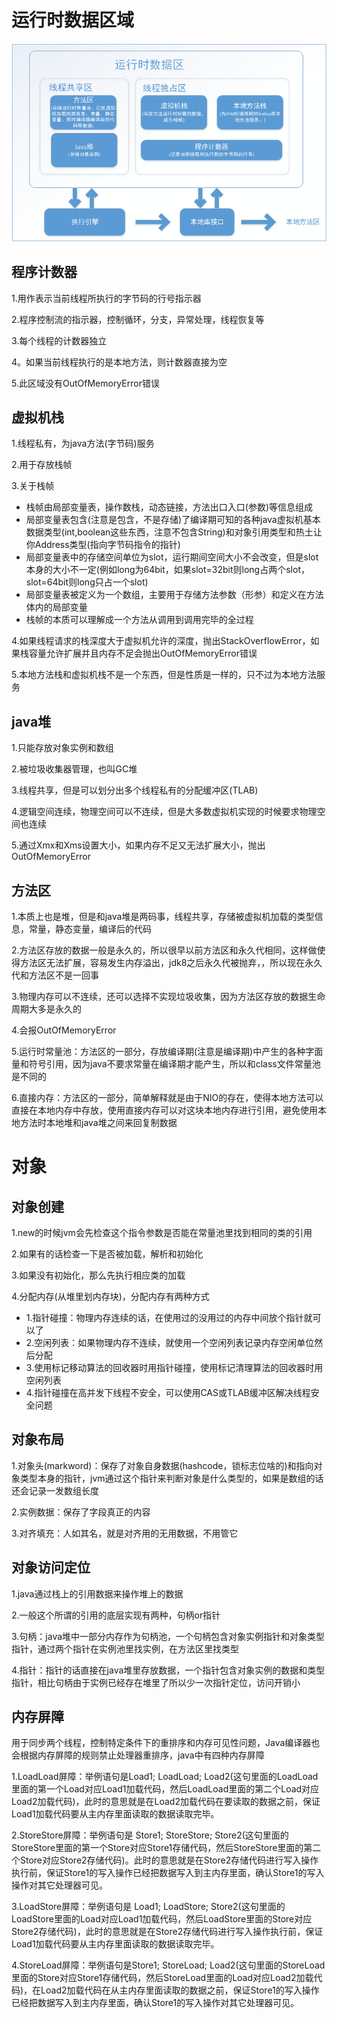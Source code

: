 # 运行时数据区域

![all](https://github.com/einQimiaozi/awesome_java_notebook/blob/main/jvm/Resources/665375-20160126212928129-1855187537.png)

## 程序计数器

1.用作表示当前线程所执行的字节码的行号指示器

2.程序控制流的指示器，控制循环，分支，异常处理，线程恢复等

3.每个线程的计数器独立

4。如果当前线程执行的是本地方法，则计数器直接为空

5.此区域没有OutOfMemoryError错误

## 虚拟机栈

1.线程私有，为java方法(字节码)服务

2.用于存放栈帧

3.关于栈帧
  - 栈帧由局部变量表，操作数栈，动态链接，方法出口入口(参数)等信息组成
  - 局部变量表包含(注意是包含，不是存储)了编译期可知的各种java虚拟机基本数据类型(int,boolean这些东西，注意不包含String)和对象引用类型和热土让你Address类型(指向字节码指令的指针)
  - 局部变量表中的存储空间单位为slot，运行期间空间大小不会改变，但是slot本身的大小不一定(例如long为64bit，如果slot=32bit则long占两个slot，slot=64bit则long只占一个slot)
  - 局部变量表被定义为一个数组，主要用于存储方法参数（形参）和定义在方法体内的局部变量
  - 栈帧的本质可以理解成一个方法从调用到调用完毕的全过程

4.如果线程请求的栈深度大于虚拟机允许的深度，抛出StackOverflowError，如果栈容量允许扩展并且内存不足会抛出OutOfMemoryError错误

5.本地方法栈和虚拟机栈不是一个东西，但是性质是一样的，只不过为本地方法服务

## java堆

1.只能存放对象实例和数组

2.被垃圾收集器管理，也叫GC堆

3.线程共享，但是可以划分出多个线程私有的分配缓冲区(TLAB)

4.逻辑空间连续，物理空间可以不连续，但是大多数虚拟机实现的时候要求物理空间也连续

5.通过Xmx和Xms设置大小，如果内存不足又无法扩展大小，抛出OutOfMemoryError

## 方法区

1.本质上也是堆，但是和java堆是两码事，线程共享，存储被虚拟机加载的类型信息，常量，静态变量，编译后的代码

2.方法区存放的数据一般是永久的，所以很早以前方法区和永久代相同，这样做使得方法区无法扩展，容易发生内存溢出，jdk8之后永久代被抛弃，，所以现在永久代和方法区不是一回事

3.物理内存可以不连续，还可以选择不实现垃圾收集，因为方法区存放的数据生命周期大多是永久的

4.会报OutOfMemoryError

5.运行时常量池：方法区的一部分，存放编译期(注意是编译期)中产生的各种字面量和符号引用，因为java不要求常量在编译期才能产生，所以和class文件常量池是不同的

6.直接内存：方法区的一部分，简单解释就是由于NIO的存在，使得本地方法可以直接在本地内存中存放，使用直接内存可以对这块本地内存进行引用，避免使用本地方法时本地堆和java堆之间来回复制数据

# 对象

## 对象创建

1.new的时候jvm会先检查这个指令参数是否能在常量池里找到相同的类的引用

2.如果有的话检查一下是否被加载，解析和初始化

3.如果没有初始化，那么先执行相应类的加载

4.分配内存(从堆里划内存块)，分配内存有两种方式
   - 1.指针碰撞：物理内存连续的话，在使用过的没用过的内存中间放个指针就可以了
   - 2.空闲列表：如果物理内存不连续，就使用一个空闲列表记录内存空闲单位然后分配
   - 3.使用标记移动算法的回收器时用指针碰撞，使用标记清理算法的回收器时用空闲列表
   - 4.指针碰撞在高并发下线程不安全，可以使用CAS或TLAB缓冲区解决线程安全问题
   
## 对象布局

1.对象头(markword)：保存了对象自身数据(hashcode，锁标志位啥的)和指向对象类型本身的指针，jvm通过这个指针来判断对象是什么类型的，如果是数组的话还会记录一发数组长度

2.实例数据：保存了字段真正的内容

3.对齐填充：人如其名，就是对齐用的无用数据，不用管它

## 对象访问定位

1.java通过栈上的引用数据来操作堆上的数据

2.一般这个所谓的引用的底层实现有两种，句柄or指针

3.句柄：java堆中一部分内存作为句柄池，一个句柄包含对象实例指针和对象类型指针，通过两个指针在实例池里找实例，在方法区里找类型

4.指针：指针的话直接在java堆里存放数据，一个指针包含对象实例的数据和类型指针，相比句柄由于实例已经存在堆里了所以少一次指针定位，访问开销小

## 内存屏障

用于同步两个线程，控制特定条件下的重排序和内存可见性问题，Java编译器也会根据内存屏障的规则禁止处理器重排序，java中有四种内存屏障

1.LoadLoad屏障：举例语句是Load1; LoadLoad; Load2(这句里面的LoadLoad里面的第一个Load对应Load1加载代码，然后LoadLoad里面的第二个Load对应Load2加载代码)，此时的意思就是在Load2加载代码在要读取的数据之前，保证Load1加载代码要从主内存里面读取的数据读取完毕。

2.StoreStore屏障：举例语句是 Store1; StoreStore; Store2(这句里面的StoreStore里面的第一个Store对应Store1存储代码，然后StoreStore里面的第二个Store对应Store2存储代码)。此时的意思就是在Store2存储代码进行写入操作执行前，保证Store1的写入操作已经把数据写入到主内存里面，确认Store1的写入操作对其它处理器可见。

3.LoadStore屏障：举例语句是 Load1; LoadStore; Store2(这句里面的LoadStore里面的Load对应Load1加载代码，然后LoadStore里面的Store对应Store2存储代码)，此时的意思就是在Store2存储代码进行写入操作执行前，保证Load1加载代码要从主内存里面读取的数据读取完毕。

4.StoreLoad屏障：举例语句是Store1; StoreLoad; Load2(这句里面的StoreLoad里面的Store对应Store1存储代码，然后StoreLoad里面的Load对应Load2加载代码)，在Load2加载代码在从主内存里面读取的数据之前，保证Store1的写入操作已经把数据写入到主内存里面，确认Store1的写入操作对其它处理器可见。




